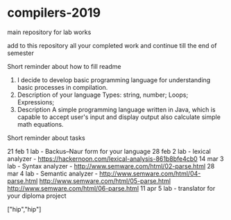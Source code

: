 # compilers-2019
main repository for lab works


add to this repository all your completed work and continue till the end of semester


Short reminder about how to fill readme

1. I decide to develop basic programming language for understanding basic processes in compilation.
2. Description of your language 
Types: string, number; Loops; Expressions;
3. Description 
A simple programming language written in Java, which is capable to accept user's input and display output also calculate simple math equations.




Short reminder about tasks

21 feb 1 lab - Backus–Naur form for your language
28 feb 2 lab - lexical analyzer  - https://hackernoon.com/lexical-analysis-861b8bfe4cb0
14 mar 3 lab - Syntax analyzer   - http://www.semware.com/html/02-parse.html
28 mar 4 lab - Semantic analyzer - http://www.semware.com/html/04-parse.html 
                                   http://www.semware.com/html/05-parse.html     
                                   http://www.semware.com/html/06-parse.html
11 apr 5 lab - translator for your diploma project

["hip","hip"]
